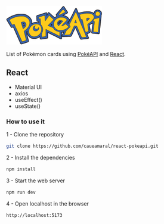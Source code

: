 <img src="https://raw.githubusercontent.com/PokeAPI/media/master/logo/pokeapi_256.png" alt="PokéAPI">

List of Pokémon cards using [PokéAPI](https://pokeapi.co) and [React](https://react.dev).

## React

- Material UI
- axios
- useEffect()
- useState()

### How to use it

1 - Clone the repository

```sh
git clone https://github.com/caueamaral/react-pokeapi.git
```

2 - Install the dependencies

```sh
npm install
```

3 - Start the web server

```sh
npm run dev
```

4 - Open localhost in the browser

```sh
http://localhost:5173
```
